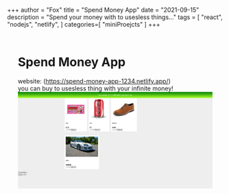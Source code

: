 +++
author = "Fox"
title = "Spend Money App"
date = "2021-09-15"
description = "Spend your money with to usesless things..."
tags = [
    "react",  "nodejs",  "netlify",
]
categories=[
   "miniProejcts"
]
+++
<!--more-->
<div class="preview"><div class="preview__inner-1"><div class="preview__inner-2" style="padding: 10px 25px 448px;"><div class="cl-preview-section"><h1 id="spend-money-app">Spend Money App</h1>
</div><div class="cl-preview-section"><p>website: (<a href="https://spend-money-app-1234.netlify.app/">https://spend-money-app-1234.netlify.app/</a>)<br>
you can buy to usesless thing with your infinite money!<img src="https://raw.githubusercontent.com/foxsnow38/website_foxsnow38/master/images/spendmoneyapps.png" alt="Spend Money App Screnshoot"></p>
</div></div> <div class="gutter" style="left: 0px;"><!----> <!----></div></div> <!----></div>